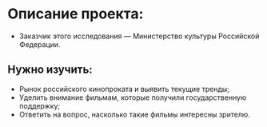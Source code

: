 # **Описание проекта:**
- Заказчик этого исследования — Министерство культуры Российской Федерации.
## Нужно изучить: 
- Рынок российского кинопроката и выявить текущие тренды;
- Уделить внимание фильмам, которые получили государственную поддержку;
- Ответить на вопрос, насколько такие фильмы интересны зрителю.
